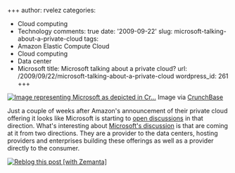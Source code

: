 +++
author: rvelez
categories:
- Cloud computing
- Technology
comments: true
date: '2009-09-22'
slug: microsoft-talking-about-a-private-cloud
tags:
- Amazon Elastic Compute Cloud
- Cloud computing
- Data center
- Microsoft
title: Microsoft talking about a private cloud?
url: /2009/09/22/microsoft-talking-about-a-private-cloud
wordpress_id: 261
+++





[![Image representing Microsoft as depicted in Cr...](http://www.crunchbase.com/assets/images/resized/0001/0926/10926v1-max-450x450.png)](http://www.crunchbase.com/company/microsoft)
    Image via [CrunchBase](http://www.crunchbase.com/)





Just a couple of weeks after Amazon's announcement of their private cloud offering it looks like Microsoft is starting to [open discussions](http://blogs.zdnet.com/microsoft/?p=3978) in that direction. What's interesting about [Microsoft's discussion](http://www.microsoft.com/virtualization/cloud-computing/default.mspx) is that are coming at it from two directions. They are a provider to the data centers, hosting providers and enterprises building these offerings as well as a provider directly to the consumer.


[![Reblog this post [with Zemanta]](http://img.zemanta.com/reblog_e.png?x-id=0911d35a-061a-45bc-aa6e-ada81d9eb834)](http://reblog.zemanta.com/zemified/0911d35a-061a-45bc-aa6e-ada81d9eb834/)
